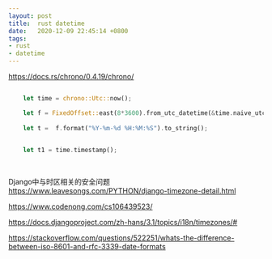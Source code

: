 ```yaml
---
layout: post
title:  rust datetime
date:   2020-12-09 22:45:14 +0800
tags:
- rust
- datetime
---
```


https://docs.rs/chrono/0.4.19/chrono/

```rust

	let time = chrono::Utc::now();

    let f = FixedOffset::east(8*3600).from_utc_datetime(&time.naive_utc());
    
    let t =  f.format("%Y-%m-%d %H:%M:%S").to_string();
    

    let t1 = time.timestamp();
	
	
```


Django中与时区相关的安全问题 https://www.leavesongs.com/PYTHON/django-timezone-detail.html

https://www.codenong.com/cs106439523/

https://docs.djangoproject.com/zh-hans/3.1/topics/i18n/timezones/#

https://stackoverflow.com/questions/522251/whats-the-difference-between-iso-8601-and-rfc-3339-date-formats
